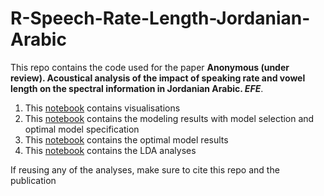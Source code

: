 # R-Speech-Rate-Length-Jordanian-Arabic

This repo contains the code used for the paper **Anonymous (under review). Acoustical analysis of the impact of speaking rate and vowel length on the spectral information in Jordanian Arabic. *EFE***.

1. This [notebook](https://jalalal-tamimi.github.io/R-Speech-Rate-Length-Jordanian-Arabic/modelling_arabic_visualisations_An.nb.html) contains visualisations
2. This [notebook](https://jalalal-tamimi.github.io/R-Speech-Rate-Length-Jordanian-Arabic/modelling_arabic_An.nb.html) contains the modeling results with model selection and optimal model specification
3. This [notebook](https://jalalal-tamimi.github.io/R-Speech-Rate-Length-Jordanian-Arabic/modelling_arabic_results_An.nb.html) contains the optimal model results
4. This [notebook](https://jalalal-tamimi.github.io/R-Speech-Rate-Length-Jordanian-Arabic/LDAHTML.html) contains the LDA analyses

If reusing any of the analyses, make sure to cite this repo and the publication 
